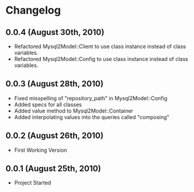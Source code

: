 # Changelog
## 0.0.4 (August 30th, 2010)
* Refactored Mysql2Model::Client to use class instance instead of class variables.
* Refactored Mysql2Model::Config to use class instance instead of class variables.
## 0.0.3 (August 28th, 2010)
* Fixed misspelling of "repository_path" in Mysql2Model::Config
* Added specs for all classes
* Added value method to Mysql2Model::Container
* Added interpolating values into the queries called "composing"
## 0.0.2 (August 26th, 2010)
* First Working Version
## 0.0.1 (August 25th, 2010)
* Project Started